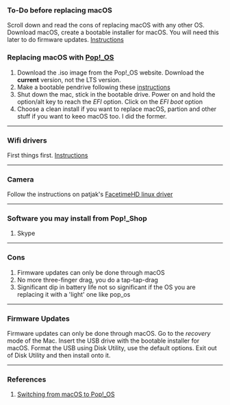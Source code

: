 ### To-Do before replacing macOS

Scroll down and read the cons of replacing macOS with any other OS. Download macOS, create a bootable installer for macOS. You will need this later to do firmware updates. [Instructions](https://support.apple.com/en-us/HT201372)

### Replacing macOS with [Pop!_OS](https://pop.system76.com/)

1. Download the .iso image from the Pop!_OS website. Download the **current** version, not the LTS version.
2. Make a bootable pendrive following these [instructions](https://support.system76.com/articles/live-disk/)
3. Shut down the mac, stick in the bootable drive. Power on and hold the option/alt key to reach the *EFI* option. Click on the *EFI boot* option
4. Choose a clean install if you want to replace macOS, partion and other stuff if you want to keeo macOS too. I did the former.

***

### Wifi drivers

First things first. [Instructions](https://askubuntu.com/a/60395)

***

### Camera

Follow the instructions on patjak's [FacetimeHD linux driver](https://github.com/patjak/bcwc_pcie/wiki)

***

### Software you may install from Pop!_Shop

1. Skype

***

### Cons

1. Firmware updates can only be done through macOS
2. No more three-finger drag, you do a tap-tap-drag
3. Significant dip in battery life not so significant if the OS you are replacing it with a 'light' one like pop_os

***

### Firmware Updates

Firmware updates can only be done through macOS. Go to the *recovery* mode of the Mac. Insert the USB drive with the bootable installer for macOS. Format the USB using Disk Utility, use the default options. Exit out of Disk Utility and then install onto it.

***

### References

1. [Switching from macOS to Pop!_OS](https://support.system76.com/articles/switch-from-macos-to-popos/)
